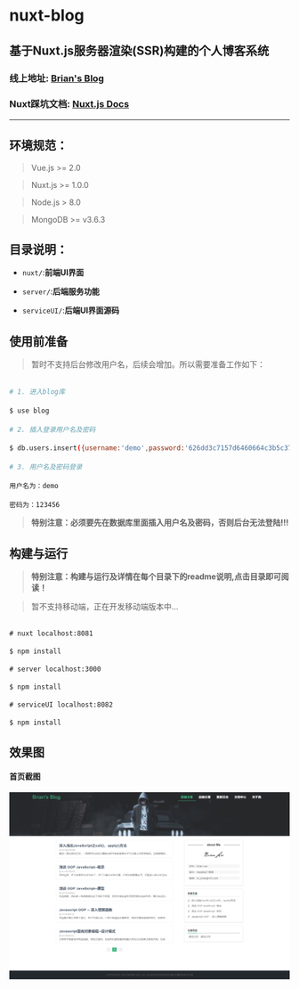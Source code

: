 # nuxt-blog

## 基于Nuxt.js服务器渲染(SSR)构建的个人博客系统

### 线上地址: [Brian's Blog](http://www.brianlee.cn)

### Nuxt踩坑文档: [Nuxt.js Docs](http://docs.brianlee.cn)

------

## 环境规范：

> Vue.js >= 2.0

> Nuxt.js >= 1.0.0

> Node.js > 8.0

> MongoDB >= v3.6.3

## 目录说明：

* `nuxt/`:**前端UI界面**

* `server/`:**后端服务功能**

* `serviceUI/`:**后端UI界面源码**

## 使用前准备

> 暂时不支持后台修改用户名，后续会增加。所以需要准备工作如下：

```bash

# 1. 进入blog库

$ use blog

# 2. 插入登录用户名及密码

$ db.users.insert({username:'demo',password:'626dd3c7157d6460664c3b5c3778c96c'})

# 3. 用户名及密码登录

用户名为：demo

密码为：123456

```

> **特别注意：必须要先在数据库里面插入用户名及密码，否则后台无法登陆!!!**

## 构建与运行

> **特别注意：构建与运行及详情在每个目录下的readme说明,点击目录即可阅读！**

> 暂不支持移动端，正在开发移动端版本中...

```shell

# nuxt localhost:8081

$ npm install

# server localhost:3000

$ npm install

# serviceUI localhost:8082

$ npm install

```

## 效果图

#### 首页截图

![首页](./show/index.png)
